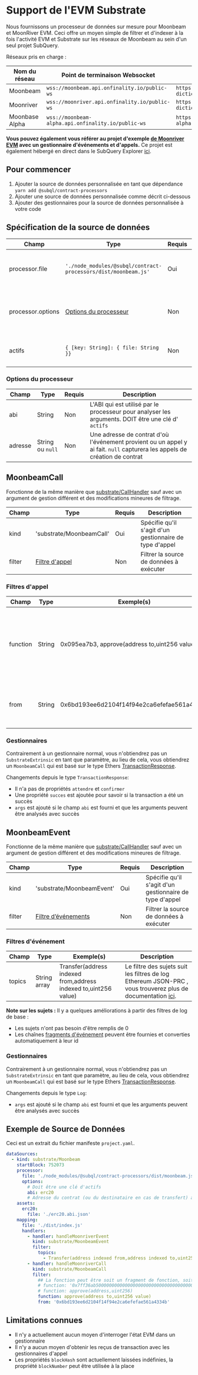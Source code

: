 # Support de l'EVM Substrate

Nous fournissons un processeur de données sur mesure pour Moonbeam et MoonRiver EVM. Ceci offre un moyen simple de filtrer et d'indexer à la fois l'activité EVM et Substrate sur les réseaux de Moonbeam au sein d'un seul projet SubQuery.

Réseaux pris en charge :

| Nom du réseau  | Point de terminaison Websocket                     | Point de terminaison du dictionnaire                                 |
| -------------- | -------------------------------------------------- | -------------------------------------------------------------------- |
| Moonbeam       | `wss://moonbeam.api.onfinality.io/public-ws`       | `https://api.subquery.network/sq/subquery/moonbeam-dictionary`       |
| Moonriver      | `wss://moonriver.api.onfinality.io/public-ws`      | `https://api.subquery.network/sq/subquery/moonriver-dictionary`      |
| Moonbase Alpha | `wss://moonbeam-alpha.api.onfinality.io/public-ws` | `https://api.subquery.network/sq/subquery/moonbase-alpha-dictionary` |

**Vous pouvez également vous référer au projet d'exemple [de Moonriver EVM](https://github.com/subquery/tutorials-moonriver-evm-starter) avec un gestionnaire d'événements et d'appels.** Ce projet est également hébergé en direct dans le SubQuery Explorer [ici](https://explorer.subquery.network/subquery/subquery/moonriver-evm-starter-project).

## Pour commencer

1. Ajouter la source de données personnalisée en tant que dépendance `yarn add @subql/contract-processors`
2. Ajouter une source de données personnalisée comme décrit ci-dessous
3. Ajouter des gestionnaires pour la source de données personnalisée à votre code

## Spécification de la source de données

| Champ             | Type                                                           | Requis | Description                                           |
| ----------------- | -------------------------------------------------------------- | ------ | ----------------------------------------------------- |
| processor.file    | `'./node_modules/@subql/contract-processors/dist/moonbeam.js'` | Oui    | Référence du fichier au code du processeur de données |
| processor.options | [Options du processeur](#processor-options)                    | Non    | Options spécifiques au processeur de Moonbeam         |
| actifs            | `{ [key: String]: { file: String }}`                           | Non    | Un objet de fichiers de ressources externes           |

### Options du processeur

| Champ   | Type             | Requis | Description                                                                                                                |
| ------- | ---------------- | ------ | -------------------------------------------------------------------------------------------------------------------------- |
| abi     | String           | Non    | L'ABI qui est utilisé par le processeur pour analyser les arguments. DOIT être une clé d' `actifs`                         |
| adresse | String ou `null` | Non    | Une adresse de contrat d'où l'événement provient ou un appel y ai fait. `null` capturera les appels de création de contrat |

## MoonbeamCall

Fonctionne de la même manière que [substrate/CallHandler](../create/mapping/#call-handler) sauf avec un argument de gestion différent et des modifications mineures de filtrage.

| Champ  | Type                            | Requis | Description                                             |
| ------ | ------------------------------- | ------ | ------------------------------------------------------- |
| kind   | 'substrate/MoonbeamCall'        | Oui    | Spécifie qu'il s'agit d'un gestionnaire de type d'appel |
| filter | [Filtre d'appel](#call-filters) | Non    | Filtrer la source de données à exécuter                 |

### Filtres d'appel

| Champ    | Type   | Exemple(s)                                    | Description                                                                                                                                                                             |
| -------- | ------ | --------------------------------------------- | --------------------------------------------------------------------------------------------------------------------------------------------------------------------------------------- |
| function | String | 0x095ea7b3, approve(address to,uint256 value) | Soit [Signature de fonction](https://docs.ethers.io/v5/api/utils/abi/fragments/#FunctionFragment) chaînes </a> ou la fonction `sighash` pour filtrer la fonction appelée sur le contrat |
| from     | String | 0x6bd193ee6d2104f14f94e2ca6efefae561a4334b    | Une adresse Ethereum qui a envoyé la transaction                                                                                                                                        |

### Gestionnaires

Contrairement à un gestionnaire normal, vous n'obtiendrez pas un `SubstrateExtrinsic` en tant que paramètre, au lieu de cela, vous obtiendrez un `MoonbeamCall` qui est basé sur le type Ethers [TransactionResponse](https://docs.ethers.io/v5/api/providers/types/#providers-TransactionResponse).

Changements depuis le type `TransactionResponse`:

- Il n'a pas de propriétés `attendre` et `confirmer`
- Une propriété `succes` est ajoutée pour savoir si la transaction a été un succès
- `args` est ajouté si le champ `abi` est fourni et que les arguments peuvent être analysés avec succès

## MoonbeamEvent

Fonctionne de la même manière que [substrate/CallHandler](../create/mapping/#event-handler) sauf avec un argument de gestion différent et des modifications mineures de filtrage.

| Champ  | Type                                  | Requis | Description                                             |
| ------ | ------------------------------------- | ------ | ------------------------------------------------------- |
| kind   | 'substrate/MoonbeamEvent'             | Oui    | Spécifie qu'il s'agit d'un gestionnaire de type d'appel |
| filter | [Filtre d’événements](#event-filters) | Non    | Filtrer la source de données à exécuter                 |

### Filtres d'événement

| Champ  | Type         | Exemple(s)                                                      | Description                                                                                                                                              |
| ------ | ------------ | --------------------------------------------------------------- | -------------------------------------------------------------------------------------------------------------------------------------------------------- |
| topics | String array | Transfer(address indexed from,address indexed to,uint256 value) | Le filtre des sujets suit les filtres de log Ethereum JSON-PRC , vous trouverez plus de documentation [ici](https://docs.ethers.io/v5/concepts/events/). |

<b>Note sur les sujets :</b>
Il y a quelques améliorations à partir des filtres de log de base :

- Les sujets n'ont pas besoin d'être remplis de 0
- Les chaînes [fragments d'événement](https://docs.ethers.io/v5/api/utils/abi/fragments/#EventFragment) peuvent être fournies et converties automatiquement à leur id

### Gestionnaires

Contrairement à un gestionnaire normal, vous n'obtiendrez pas un `SubstrateExtrinsic` en tant que paramètre, au lieu de cela, vous obtiendrez un `MoonbeamCall` qui est basé sur le type Ethers [TransactionResponse](https://docs.ethers.io/v5/api/providers/types/#providers-Log).

Changements depuis le type `Log`:

- `args` est ajouté si le champ `abi` est fourni et que les arguments peuvent être analysés avec succès

## Exemple de Source de Données

Ceci est un extrait du fichier manifeste `project.yaml`.

```yaml
dataSources:
  - kind: substrate/Moonbeam
    startBlock: 752073
    processor:
      file: './node_modules/@subql/contract-processors/dist/moonbeam.js'
      options:
        # Doit être une clé d'actifs
        abi: erc20
        # Adresse du contrat (ou du destinataire en cas de transfert) à filtrer, si `null`, ce sera pour la création du contrat. address: '0x6bd193ee6d2104f14f94e2ca6efefae561a4334b'
    assets:
      erc20:
        file: './erc20.abi.json'
    mapping:
      file: './dist/index.js'
      handlers:
        - handler: handleMoonriverEvent
          kind: substrate/MoonbeamEvent
          filter:
            topics:
              - Transfer(address indexed from,address indexed to,uint256 value)
        - handler: handleMoonriverCall
          kind: substrate/MoonbeamCall
          filter:
            ## La fonction peut être soit un fragment de fonction, soit une signature. # function: '0x095ea7b3'
            # function: '0x7ff36ab500000000000000000000000000000000000000000000000000000000'
            # function: approve(address,uint256)
            function: approve(address to,uint256 value)
            from: '0x6bd193ee6d2104f14f94e2ca6efefae561a4334b'
```

## Limitations connues

- Il n'y a actuellement aucun moyen d'interroger l'état EVM dans un gestionnaire
- Il n'y a aucun moyen d'obtenir les reçus de transaction avec les gestionnaires d'appel
- Les propriétés `blockHash` sont actuellement laissées indéfinies, la propriété `blockNumber` peut être utilisée à la place
